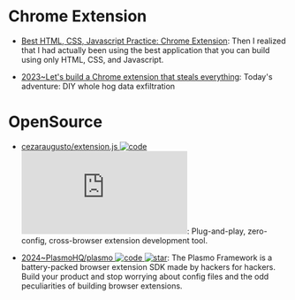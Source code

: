 # Chrome Extension

- [Best HTML, CSS, Javascript Practice: Chrome Extension](https://medium.com/@thejungwon/best-html-css-javascript-practice-chrome-extension-ae4e5e7839e): Then I realized that I had actually been using the best application that you can build using only HTML, CSS, and Javascript.

- [2023~Let's build a Chrome extension that steals everything](https://mattfrisbie.substack.com/p/spy-chrome-extension): Today's adventure: DIY whole hog data exfiltration

# OpenSource

- [cezaraugusto/extension.js ![code](https://ng-tech.icu/assets/code.svg) ![star](https://img.shields.io/github/stars/cezaraugusto/extension.js)](https://github.com/cezaraugusto/extension.js): Plug-and-play, zero-config, cross-browser extension development tool.

- [2024~PlasmoHQ/plasmo ![code](https://ng-tech.icu/assets/code.svg) ![star](https://img.shields.io/github/stars/PlasmoHQ/plasmo)](https://github.com/PlasmoHQ/plasmo): The Plasmo Framework is a battery-packed browser extension SDK made by hackers for hackers. Build your product and stop worrying about config files and the odd peculiarities of building browser extensions.
